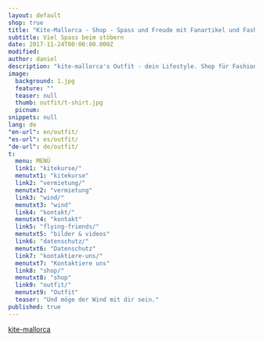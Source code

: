 ```yaml
---
layout: default
shop: true
title: "Kite-Mallorca - Shop - Spass und Freude mit Fanartikel und Fashion"
subtitle: Viel Spass beim stöbern
date: 2017-11-24T00:00:00.000Z
modified: 
author: daniel
description: "kite-mallorca's Outfit - dein Lifestyle. Shop für Fashion und Accessoires mit 30 Tage Rückgaberecht. Geniese unsere gemeinsame Lebensfreude mit deinem T—Shirt, Hoodie, Kappe oder sonst was wo auch immer"
image: 
  background: 1.jpg
  feature: ""
  teaser: null
  thumb: outfit/t-shirt.jpg
  picnum: 
snippets: null
lang: de
"en-url": en/outfit/
"es-url": es/outfit/
"de-url": de/outfit/
t: 
  menu: MENÜ
  link1: "kitekurse/"
  menutxt1: "kitekurse"
  link2: "vermietung/"
  menutxt2: "vermietung"
  link3: "wind/"
  menutxt3: "wind"
  link4: "kontakt/"
  menutxt4: "kontakt"
  link5: "flying-friends/"
  menutxt5: "bilder & videos"
  link6: "datenschutz/"
  menutxt6: "Datenschutz"
  link7: "kontaktiere-uns/"
  menutxt7: "Kontaktiere uns"
  link8: "shop/"
  menutxt8: "shop"
  link9: "outfit/"
  menutxt9: "Outfit"
  teaser: "Und möge der Wind mit dir sein."
published: true
---
```


<div id="myShop">
    <a href="//shop.spreadshirt.de/kite-mallorca">kite-mallorca</a>
</div>

<script>
    var spread_shop_config = {
        shopName: 'kite-mallorca',
        locale: 'de_DE',
        prefix: '//shop.spreadshirt.de',
        baseId: 'myShop'
    };
</script>

<script type="text/javascript"
        src="//shop.spreadshirt.de/shopfiles/shopclient/shopclient.nocache.js">
</script>
